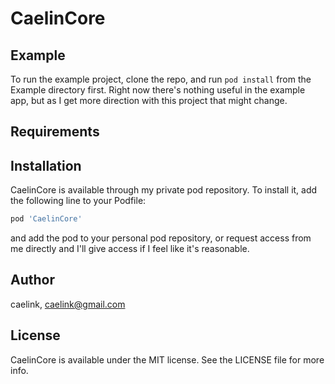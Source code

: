 # CaelinCore

## Example

To run the example project, clone the repo, and run `pod install` from the Example directory first. Right now there's nothing useful in the example app, but as I get more direction with this project that might change.

## Requirements

## Installation

CaelinCore is available through my private pod repository. To install
it, add the following line to your Podfile:

```ruby
pod 'CaelinCore'
```

and add the pod to your personal pod repository, or request access from me directly and I'll give access if I feel like it's reasonable.

## Author

caelink, caelink@gmail.com

## License

CaelinCore is available under the MIT license. See the LICENSE file for more info.
